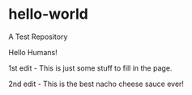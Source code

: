 # hello-world
A Test Repository

Hello Humans!

1st edit - 
This is just some stuff to fill in the page. 


2nd edit -
This is the best nacho cheese sauce ever!
